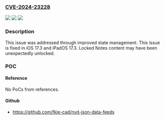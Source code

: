 ### [CVE-2024-23228](https://cve.mitre.org/cgi-bin/cvename.cgi?name=CVE-2024-23228)
![](https://img.shields.io/static/v1?label=Product&message=iOS%20and%20iPadOS&color=blue)
![](https://img.shields.io/static/v1?label=Version&message=unspecified%3C%2017.3%20&color=brighgreen)
![](https://img.shields.io/static/v1?label=Vulnerability&message=Locked%20Notes%20content%20may%20have%20been%20unexpectedly%20unlocked&color=brighgreen)

### Description

This issue was addressed through improved state management. This issue is fixed in iOS 17.3 and iPadOS 17.3. Locked Notes content may have been unexpectedly unlocked.

### POC

#### Reference
No PoCs from references.

#### Github
- https://github.com/fkie-cad/nvd-json-data-feeds

